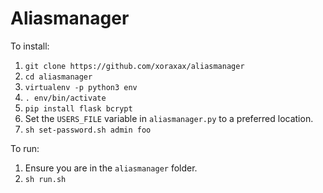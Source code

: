 Aliasmanager
============

To install:

  1. `git clone https://github.com/xoraxax/aliasmanager`
  2. `cd aliasmanager`
  3. `virtualenv -p python3 env`
  4. `. env/bin/activate`
  5. `pip install flask bcrypt`
  6. Set the `USERS_FILE` variable in `aliasmanager.py` to a preferred location.
  7. `sh set-password.sh admin foo`

To run:

  1. Ensure you are in the `aliasmanager` folder.
  2. `sh run.sh`
